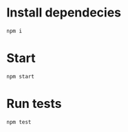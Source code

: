 # Install dependecies

```shell
npm i
```

# Start

```shell
npm start
```

# Run tests

```shell
npm test
```